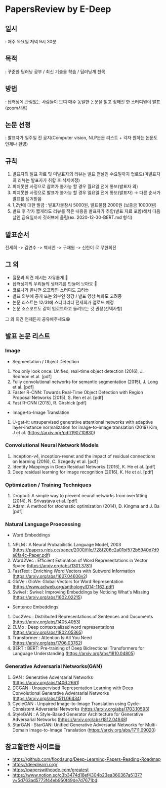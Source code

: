 # PapersReview by E-Deep

## 일시 
: 매주 목요일 저녁 9시 30분

## 목적
: 꾸준한 딥러닝 공부 / 최신 기술을 학습 / 딥러닝계 친목

## 방법
: 딥러닝에 관심있는 사람들이 모여 매주 동일한 논문을 읽고 정해진 한 스터디원이 발표(zoom사용)

## 논문 선정 
: 발표자가 일주일 전 공지(Computer vision, NLP논문 리스트 + 각자 원하는 논문도 언제나 환영)

## 규칙
1. 발표자의 발표 자료 및 미발표자의 리뷰는 발표 전날인 수요일까지 업로드(미발표자의 리뷰는 발표자가 취합 후 삭제예정)
2. 피치못한 사정으로 참여가 불가능 할 경우 월요일 전에 통보(발표자 외)
3. 피치못한 사정으로 발표가 불가능 할 경우 일요일 전에 통보(발표자) → 다른 순서가 발표를 넘겨받음
4. 1,2번에 대한 벌금 : 발표자불참시 5000원, 발표불참 2000원 (보증금 10000원)
5. 발표 후 각자 짧게라도 리뷰를 적은 내용을 발표자가 추합(발표 자료 포함)해서 다음날인 금요일까지 깃허브에 올림(ex. 2020-12-30-BERT.md 형식)

## 발표순서
전세희 -> 김연수 -> 백서인 -> 구재원 -> 신한이 로 무한회전 

## 그 외

- 질문과 의견 제시는 자유롭게 🧐
- 딥러닝계의 우리들의 생태계를 만들어 보아요 🤪
- 코로나가 끝나면 오프라인 스터디도 고려🤓
- 발표 외부에 공개 또는 외부인 청강 / 발표 영상 녹화도 고려중
- 논문 리스트는 12/31에 스터디리더 전세희가 업로드 예정
- 논문 소스코드도 같이 업로드하고 돌려보는 것 권장(선택사항)


그 외 의견 언제든지 공유해주세요😁

## 발표 논문 리스트

### Image

- Segmentation / Object Detection
1. You only look once: Unified, real-time object detection (2016), J. Redmon et al. [pdf]
2. Fully convolutional networks for semantic segmentation (2015), J. Long et al. [pdf]
3. Faster R-CNN: Towards Real-Time Object Detection with Region Proposal Networks (2015), S. Ren et al. [pdf]
4. Fast R-CNN (2015), R. Girshick [pdf]

- Image-to-Image Translation
1. U-gat-it: unsupervised generative attentional networks with adaptive layer-instance normalization for image-to-image translation (2019) Kim, J et al. (https://arxiv.org/pdf/1907.10830)

### Convolutional Neural Network Models

1. Inception-v4, inception-resnet and the impact of residual connections on learning (2016), C. Szegedy et al. [pdf]
2. Identity Mappings in Deep Residual Networks (2016), K. He et al. [pdf]
3. Deep residual learning for image recognition (2016), K. He et al. [pdf]

### Optimization / Training Techniques

1. Dropout: A simple way to prevent neural networks from overfitting (2014), N. Srivastava et al. [pdf]
2. Adam: A method for stochastic optimization (2014), D. Kingma and J. Ba [pdf]

### Natural Language Proecessing

- Word Embeddings
1. NPLM : A Neural Probabilistic Language Model, 2003 (https://papers.nips.cc/paper/2000/file/728f206c2a01bf572b5940d7d9a8fa4c-Paper.pdf)
2. Word2Vec : Efficient Estimation of Word Representations in Vector Space (https://arxiv.org/abs/1301.3781)
3. FastText : Enriching Word Vectors with Subword Information (https://arxiv.org/abs/1607.04606v2)
4. GloVe : GloVe: Global Vectors for Word Representation (https://www.aclweb.org/anthology/D14-1162.pdf)
5. Swivel : Swivel: Improving Embeddings by Noticing What's Missing (https://arxiv.org/abs/1602.02215)

- Sentence Embeddings
1. Doc2Vec : Distributed Representations of Sentences and Documents (https://arxiv.org/abs/1405.4053)
2. ELMo : Deep contextualized word representations (https://arxiv.org/abs/1802.05365)
3. Transformer : Attention Is All You Need (https://arxiv.org/abs/1706.03762)
4. BERT : BERT: Pre-training of Deep Bidirectional Transformers for Language Understanding (https://arxiv.org/abs/1810.04805)

### Generative Adversarial Networks(GAN)
1. GAN : Generative Adversarial Networks (https://arxiv.org/abs/1406.2661)
2. DCGAN : Unsupervised Representation Learning with Deep Convolutional Generative Adversarial Networks (https://arxiv.org/abs/1511.06434)
3. CycleGAN : Unpaired Image-to-Image Translation using Cycle-Consistent Adversarial Networks (https://arxiv.org/abs/1703.10593)
4. StyleGAN : A Style-Based Generator Architecture for Generative Adversarial Networks (https://arxiv.org/abs/1812.04948)
5. StarGAN : StarGAN: Unified Generative Adversarial Networks for Multi-Domain Image-to-Image Translation (https://arxiv.org/abs/1711.09020)

## 참고할만한 사이트들

- https://github.com/floodsung/Deep-Learning-Papers-Reading-Roadmap
- https://deeplearn.org/
- https://paperswithcode.com/greatest
- https://www.notion.so/c3b3474d18ef4304b23ea360367a5137?v=5d763ad5773f44eb950f49de7d7671bd

